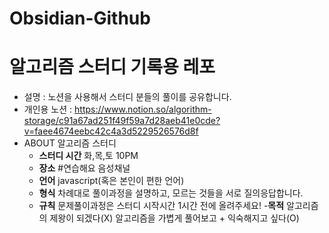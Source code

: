 # Obsidian-Github
# 알고리즘 스터디 기록용 레포
- 설명 : 노션을 사용해서 스터디 분들의 풀이를 공유합니다.
- 개인용 노션 : https://www.notion.so/algorithm-storage/c91a67ad251f49f59a7d28aeb41e0cde?v=faee4674eebc42c4a3d5229526576d8f
- ABOUT 알고리즘 스터디
	- **스터디 시간** 화,목,토 10PM
	- **장소** #연습해요 음성채널
	- **언어** javascript(혹은 본인이 편한 언어)
	- **형식** 차례대로 풀이과정을 설명하고, 모르는 것들을 서로 질의응답합니다.
	- **규칙** 문제풀이과정은 스터디 시작시간 1시간 전에 올려주세요!
	-**목적** 알고리즘의 제왕이 되겠다(X)
					 알고리즘을 가볍게 풀어보고 + 익숙해지고 싶다(O)
